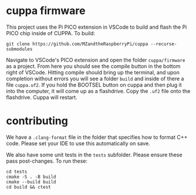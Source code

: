 # cuppa firmware

This project uses the Pi PICO extension in VSCode to build and flash the Pi PICO chip inside of CUPPA. To build:

```
git clone https://github.com/MZandtheRaspberryPi/cuppa --recurse-submodules
```

Navigate to VSCode's PICO extension and open the folder `cuppa/firmware` as a project. From here you should see the compile button in the bottom right of VSCode. Hitting compile should bring up the terminal, and upon completion without errors you will see a folder `build` and inside of there a file `cuppa.uf2`. If you hold the BOOTSEL button on cuppa and then plug it into the computer, it will come up as a flashdrive. Copy the `.uf2` file onto the flashdrive. Cuppa will restart.

# contributing

We have a `.clang-format` file in the folder that specifies how to format C++ code. Please set your IDE to use this automatically on save.

We also have some unit tests in the `tests` subfolder. Please ensure these pass post-changes. To run these:
```
cd tests
cmake -S . -B build
cmake --build build
cd build && ctest
```
